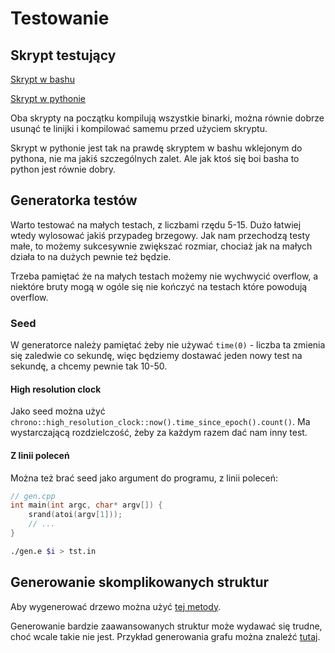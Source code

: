 # Testowanie

## Skrypt testujący

[Skrypt w bashu](skr.sh)

[Skrypt w pythonie](skr.sh)

Oba skrypty na początku kompilują wszystkie binarki, można równie dobrze usunąć
te linijki i kompilować samemu przed użyciem skryptu.

Skrypt w pythonie jest tak na prawdę skryptem w bashu wklejonym do pythona, nie
ma jakiś szczególnych zalet. Ale jak ktoś się boi basha to python jest równie
dobry.

## Generatorka testów

Warto testować na małych testach, z liczbami rzędu 5-15. Dużo łatwiej wtedy
wylosować jakiś przypadeg brzegowy. Jak nam przechodzą testy małe, to możemy
sukcesywnie zwiększać rozmiar, chociaż jak na małych działa to na dużych pewnie
też będzie.

Trzeba pamiętać że na małych testach możemy nie wychwycić overflow, a niektóre
bruty mogą w ogóle się nie kończyć na testach które powodują overflow.

### Seed

W generatorce należy pamiętać żeby nie używać `time(0)` - liczba ta zmienia się
zaledwie co sekundę, więc będziemy dostawać jeden nowy test na sekundę, a
chcemy pewnie tak 10-50. 

#### High resolution clock

Jako seed można użyć
`chrono::high_resolution_clock::now().time_since_epoch().count()`. Ma
wystarczającą rozdzielczość, żeby za każdym razem dać nam inny test.

#### Z linii poleceń

Można też brać seed jako argument do programu, z linii poleceń:

```cpp
// gen.cpp
int main(int argc, char* argv[]) {
    srand(atoi(argv[1]));
    // ...
}
```

```sh
./gen.e $i > tst.in
```

## Generowanie skomplikowanych struktur

Aby wygenerować drzewo można użyć [tej metody](tree.cpp).

Generowanie bardzie zaawansowanych struktur może wydawać się trudne, choć wcale
takie nie jest. Przykład generowania grafu można znaleźć [tutaj](graph.cpp).

